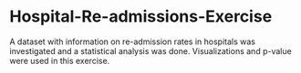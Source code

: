 # Hospital-Re-admissions-Exercise

A dataset with information on re-admission rates in hospitals was investigated and a statistical analysis was done. Visualizations and p-value were used in this exercise.
